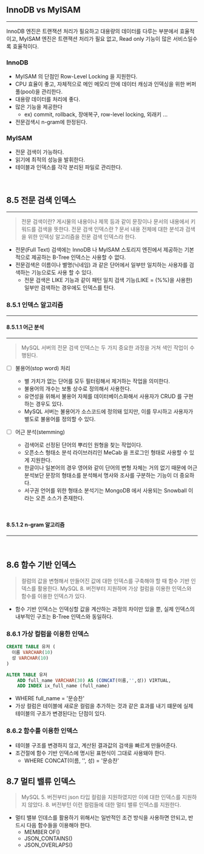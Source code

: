 
## InnoDB vs MyISAM

---

InnoDB 엔진은 트랜잭션 처리가 필요하고 대용량의 데이터를 다루는 부분에서 효율적이고, MyISAM 엔진은 트랜잭션 처리가 필요 없고, Read only 기능이 많은 서비스일수록 효율적이다.

### InnoDB 

+ MyISAM 의 단점인 Row-Level Locking 을 지원한다.
+ CPU 효율이 좋고, 자체적으로 메인 메모리 안에 데이터 캐싱과 인덱싱을 위한 버퍼 풀(pool)을 관리한다.
+ 대용량 데이터를 처리에 좋다.
+ 많은 기능을 제공한다
  + ex) commit, rollback, 장애복구, row-level locking, 외래키 ...
+ 전문검색시 n-gram에 한정된다.

### MyISAM

+ 전문 검색이 가능하다.
+ 읽기에 최적의 성능을 발휘한다.
+ 테이블과 인덱스를 각각 분리된 파일로 관리한다.

<br>

## 8.5 전문 검색 인덱스

---

> 전문 검색이란? 게시물의 내용이나 제목 등과 같이 문장이나 문서의 내용에서 키워드를 검색을 뜻한다.
> 전문 검색 인덱스란 ? 문서 내용 전체에 대한 분석과 검색을 위한 인덱싱 알고리즘을 전문 검색 인덱스라 한다.

+ 전문(Full Text) 검색에는 InnoDB 나 MyISAM 스토리지 엔진에서 제공하는 기본적으로 제공하는 B-Tree 인덱스는 사용할 수 없다. 
+ 전문검색은 이름이나 별명(닉네임) 과 같은 단어에서 일부만 일치하는 사용자를 검색하는 기능으로도 사용 할 수 있다.
  + 전문 검색은 LIKE 기능과 같이 패턴 일치 검색 기능(LIKE = (%%)을 사용한)  일부만 검색하는 경우에도 인덱스를 탄다.

### 8.5.1 인덱스 알고리즘

---

#### 8.5.1.1 어근 분석

---

> MySQL 서버의 전문 검색 인덱스는 두 가지 중요한 과정을 거쳐 색인 작업이 수행된다. 

- [ ] 불용어(stop word) 처리
  + 별 가치가 없는 단어를 모두 필터링해서 제거하는 작업을 의미한다.
  + 불용어의 개수는 보통 상수로 정의해서 사용한다.
  + 유연성을 위해서 불용어 자체를 데이터베이스화해서 사용자가 CRUD 를 구현하는 경우도 있다.
  + MySQL 서버는 불용어가 소스코드에 정의돼 있지만, 이를 무시하고 사용자가 별도로 불용어를 정의할 수 있다.
  

- [ ] 어근 분석(stemming)
  + 검색어로 선정된 단어의 뿌리인 원형을 찾는 작업이다.
  + 오픈소스 형태소 분석 라이브러리인 MeCab 을 프로그인 형태로 사용할 수 있게 지원한다.
  + 한글이나 일본어의 경우 영어와 같이 단어의 변형 자체는 거의 없기 때문에 어근 분석보단 문장의 형태소를 분석해서 명사와 조사를 구분하는 기능이 더 중요하다.
  + 서구권 언어를 위한 형태소 분석기는 MongoDB 에서 사용되는 Snowball 이라는 오픈 소스가 존재한다.

<br>

#### 8.5.1.2 n-gram 알고리즘

--- 

<br> 

## 8.6 함수 기반 인덱스

> 컬럼의 값을 변형해서 만들어진 값에 대한 인덱스를 구축해야 할 때 함수 기반 인덱스를 활용한다.
> MySQL 8. 버전부터 지원하며 가상 컬럼을 이용한 인덱스와 함수를 이용한 인덱스가 있다.

+ 함수 기반 인덱스는 인덱싱할 값을 계산하는 과정의 차이만 있을 뿐, 실제 인덱스의 내부적인 구조는 B-Tree 인덱스와 동일하다.

### 8.6.1 가상 컬럼을 이용한 인덱스

```SQL
CREATE TABLE 유저 (
  이름 VARCHAR(10)
  성 VARCHAR(10)
)

ALTER TABLE 유저 
    ADD full_name VARCHAR(30) AS (CONCAT(이름,'',성)) VIRTUAL,
    ADD INDEX ix_full_name (full_name)
```

+ WHERE full_name = '문승찬'
+ 가상 컬럼은 테이블에 새로운 컬럼을 추가하는 것과 같은 효과를 내기 떄문에 실제 테이블의 구조가 변경된다는 단점이 있다.

### 8.6.2 함수를 이용한 인덱스

+ 테이블 구조를 변경하지 않고, 계산된 결과값의 검색을 빠르게 만들어준다.
+ 조건절에 함수 기반 인덱스에 명시된 표현식이 그대로 사용돼야 한다.
  + WHERE CONCAT(이름, '', 성) = '문승찬'
  

## 8.7 멀티 밸류 인덱스

> MySQL 5. 버전부터 json 타입 컬럼을 지원하였지만 이에 대한 인덱스를 지원하지 않았다. 8. 버전부턴 이런 컬럼들에 대한 멀티 밸류 인덱스를 지원한다.

+ 멀티 밸뷰 인데스를 활용하기 위해서는 일반적인 조건 방식을 사용하면 안되고, 반드시 다음 함수들을 이용해야 한다.
  + MEMBER OF()
  + JSON_CONTAINS()
  + JSON_OVERLAPS()
  

